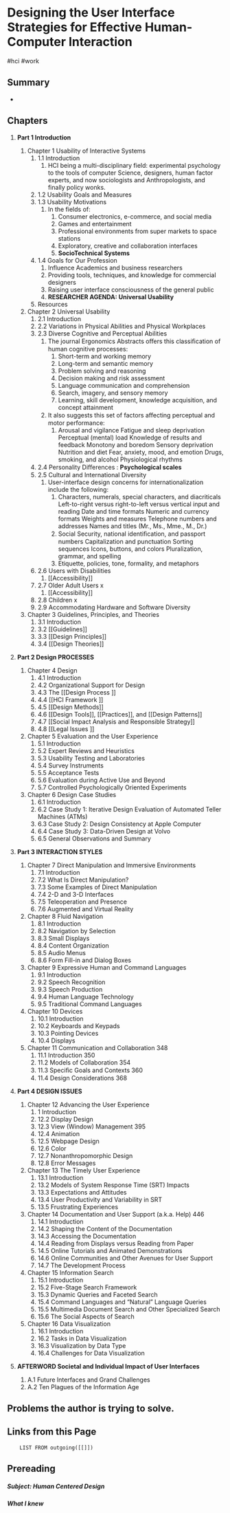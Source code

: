 # Designing the User Interface Strategies for Effective Human-Computer Interaction
#hci #work

## Summary
-  

## Chapters
1. **Part 1 Introduction** 
	1. Chapter 1 Usability of Interactive Systems 
		1. 1.1 Introduction 
			1. HCI being a multi-disciplinary field: experimental psychology to the tools of computer Science, designers, human factor experts, and now sociologists and Anthropologists, and finally policy wonks.
		2. 1.2 Usability Goals and Measures 
		3. 1.3 Usability Motivations 
			1. In the fields of:
				1. Consumer electronics, e-commerce, and social media
				2. Games and entertainment
				3. Professional environments from super markets to space stations
				4. Exploratory, creative and collaboration interfaces
				5. **SocioTechnical Systems**
		4. 1.4 Goals for Our Profession  
			1. Influence Academics and business researchers
			2. Providing tools, techniques, and knowledge for commercial designers
			3. Raising user interface consciousness of the general public
			4. **RESEARCHER AGENDA: Universal Usability**
		5. Resources
	2. Chapter 2 Universal Usability 
		1. 2.1 Introduction 
		2. 2.2 Variations in Physical Abilities and Physical Workplaces 
		3. 2.3 Diverse Cognitive and Perceptual Abilities 
			1. The journal Ergonomics Abstracts oﬀers this classiﬁcation of human cognitive processes:
				1. Short-term and working memory 
				2. Long-term and semantic memory 
				3. Problem solving and reasoning 
				4. Decision making and risk assessment 
				5. Language communication and comprehension 
				6. Search, imagery, and sensory memory 
				7. Learning, skill development, knowledge acquisition, and concept attainment
			2. It also suggests this set of factors aﬀecting perceptual and motor performance:
				1. Arousal and vigilance Fatigue and sleep deprivation Perceptual (mental) load Knowledge of results and feedback Monotony and boredom Sensory deprivation Nutrition and diet Fear, anxiety, mood, and emotion Drugs, smoking, and alcohol Physiological rhythms
		4. 2.4 Personality Diﬀerences : **Psychological scales**
		5. 2.5 Cultural and International Diversity 
			1. User-interface design concerns for internationalization include the following: 
				1. Characters, numerals, special characters, and diacriticals Left-to-right versus right-to-left versus vertical input and reading Date and time formats Numeric and currency formats Weights and measures Telephone numbers and addresses Names and titles (Mr., Ms., Mme., M., Dr.)
				2. Social Security, national identiﬁcation, and passport numbers Capitalization and punctuation Sorting sequences Icons, buttons, and colors Pluralization, grammar, and spelling 
				3. Etiquette, policies, tone, formality, and metaphors
		6. 2.6 Users with Disabilities 
			1. [[Accessibility]]
		7. 2.7 Older Adult Users x
			1. [[Accessibility]]
		8. 2.8 Children x
		9. 2.9 Accommodating Hardware and Software Diversity 
	3. Chapter 3 Guidelines, Principles, and Theories  
		1. 3.1 Introduction 
		2. 3.2 [[Guidelines]]
		3. 3.3 [[Design Principles]] 
		4. 3.4 [[Design Theories]] 
		
2. **Part 2 Design PROCESSES** 
	1. Chapter 4 Design
		1. 4.1 Introduction
		2. 4.2 Organizational Support for Design 
		3. 4.3 The [[Design Process ]]
		4. 4.4 [[HCI Framework ]]
		5. 4.5 [[Design Methods]] 
		6. 4.6 [[Design Tools]], [[Practices]], and [[Design Patterns]] 
		7. 4.7 [[Social Impact Analysis and Responsible Strategy]] 
		8. 4.8 [[Legal Issues ]]
	2. Chapter 5 Evaluation and the User Experience
		1. 5.1 Introduction 
		2. 5.2 Expert Reviews and Heuristics 
		3. 5.3 Usability Testing and Laboratories 
		4. 5.4 Survey Instruments 
		5. 5.5 Acceptance Tests 
		6. 5.6 Evaluation during Active Use and Beyond 
		7. 5.7 Controlled Psychologically Oriented Experiments 
	3. Chapter 6 Design Case Studies 
		1. 6.1 Introduction 
		2. 6.2 Case Study 1: Iterative Design Evaluation of Automated Teller Machines (ATMs) 
		3. 6.3 Case Study 2: Design Consistency at Apple Computer 
		4. 6.4 Case Study 3: Data-Driven Design at Volvo 
		5. 6.5 General Observations and Summary 
3. **Part 3 INTERACTION STYLES**
	1.  Chapter 7 Direct Manipulation and Immersive Environments 
		1. 7.1 Introduction 
		2. 7.2 What Is Direct Manipulation? 
		3. 7.3 Some Examples of Direct Manipulation 
		4. 7.4 2-D and 3-D Interfaces 
		5. 7.5 Teleoperation and Presence 
		6. 7.6 Augmented and Virtual Reality 
	2. Chapter 8 Fluid Navigation
		1. 8.1 Introduction
		2. 8.2 Navigation by Selection 
		3. 8.3 Small Displays 
		4. 8.4 Content Organization 
		5. 8.5 Audio Menus 
		6. 8.6 Form Fill-in and Dialog Boxes 
	3. Chapter 9 Expressive Human and Command Languages
		1. 9.1 Introduction 
		2. 9.2 Speech Recognition 
		3. 9.3 Speech Production 
		4. 9.4 Human Language Technology 
		5. 9.5 Traditional Command Languages
	4. Chapter 10 Devices 
		1. 10.1 Introduction
		2. 10.2 Keyboards and Keypads 
		3. 10.3 Pointing Devices 
		4. 10.4 Displays 
	5. Chapter 11 Communication and Collaboration 348
		1. 11.1 Introduction 350
		2. 11.2 Models of Collaboration 354
		3. 11.3 Speciﬁc Goals and Contexts 360
		4. 11.4 Design Considerations 368
4. **Part 4 DESIGN ISSUES**  
	1. Chapter 12 Advancing the User Experience 
		1. 1 Introduction 
		2. 12.2 Display Design 
		3. 12.3 View (Window) Management 395
		4. 12.4 Animation 
		5. 12.5 Webpage Design  
		6. 12.6 Color 
		6. 12.7 Nonanthropomorphic Design 
		7. 12.8 Error Messages 
	2. Chapter 13 The Timely User Experience 
		1. 13.1 Introduction 
		2. 13.2 Models of System Response Time (SRT) Impacts 
		3. 13.3 Expectations and Attitudes 
		4. 13.4 User Productivity and Variability in SRT 
		5. 13.5 Frustrating Experiences 
	3. Chapter 14 Documentation and User Support (a.k.a. Help) 446
		1. 14.1 Introduction 
		2. 14.2 Shaping the Content of the Documentation 
		3. 14.3 Accessing the Documentation 
		4. 14.4 Reading from Displays versus Reading from Paper 
		5. 14.5 Online Tutorials and Animated Demonstrations 
		6. 14.6 Online Communities and Other Avenues for User Support 
		7. 14.7 The Development Process 
	4. Chapter 15 Information Search 
		1. 15.1 Introduction 
		2. 15.2 Five-Stage Search Framework 
		3. 15.3 Dynamic Queries and Faceted Search  
		4. 15.4 Command Languages and “Natural” Language Queries 
		4. 15.5 Multimedia Document Search and Other Specialized Search 
		5. 15.6 The Social Aspects of Search 
	5. Chapter 16 Data Visualization 
		1. 16.1 Introduction 
		2. 16.2 Tasks in Data Visualization 
		3. 16.3 Visualization by Data Type 
		4. 16.4 Challenges for Data Visualization 
5. **AFTERWORD Societal and Individual Impact of User Interfaces** 
	1. A.1 Future Interfaces and Grand Challenges  
	2. A.2 Ten Plagues of the Information Age 

##  Problems the author is trying to solve.

## Links from this Page
```dataview  
	LIST FROM outgoing([[]])
```

## Prereading
##### Subject: Human Centered Design
##### What I knew